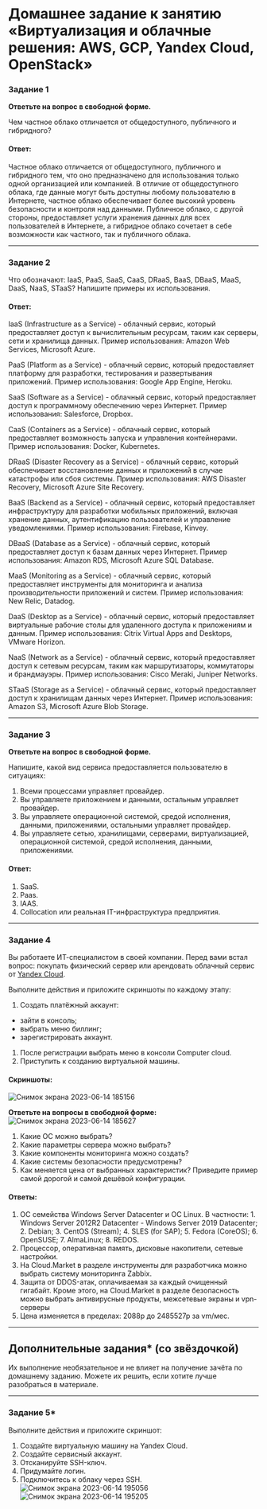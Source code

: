 # Домашнее задание к занятию «Виртуализация и облачные решения: AWS, GCP, Yandex Cloud, OpenStack»

### Задание 1
 
**Ответьте на вопрос в свободной форме.**

Чем частное облако отличается от общедоступного, публичного и гибридного?
 #### Ответ:
 Частное облако отличается от общедоступного, публичного и гибридного тем, что оно предназначено для использования только одной организацией или компанией. В отличие от общедоступного облака, где данные могут быть доступны любому пользователю в Интернете, частное облако обеспечивает более высокий уровень безопасности и контроля над данными. Публичное облако, с другой стороны, предоставляет услуги хранения данных для всех пользователей в Интернете, а гибридное облако сочетает в себе возможности как частного, так и публичного облака.
 
---

### Задание 2 


Что обозначают: IaaS, PaaS, SaaS, CaaS, DRaaS, BaaS, DBaaS, MaaS, DaaS, NaaS, STaaS? Напишите примеры их использования.

#### Ответ:
IaaS (Infrastructure as a Service) - облачный сервис, который предоставляет доступ к вычислительным ресурсам, таким как серверы, сети и хранилища данных. Пример использования: Amazon Web Services, Microsoft Azure.

PaaS (Platform as a Service) - облачный сервис, который предоставляет платформу для разработки, тестирования и развертывания приложений. Пример использования: Google App Engine, Heroku.

SaaS (Software as a Service) - облачный сервис, который предоставляет доступ к программному обеспечению через Интернет. Пример использования: Salesforce, Dropbox.

CaaS (Containers as a Service) - облачный сервис, который предоставляет возможность запуска и управления контейнерами. Пример использования: Docker, Kubernetes.

DRaaS (Disaster Recovery as a Service) - облачный сервис, который обеспечивает восстановление данных и приложений в случае катастрофы или сбоя системы. Пример использования: AWS Disaster Recovery, Microsoft Azure Site Recovery.

BaaS (Backend as a Service) - облачный сервис, который предоставляет инфраструктуру для разработки мобильных приложений, включая хранение данных, аутентификацию пользователей и управление уведомлениями. Пример использования: Firebase, Kinvey.

DBaaS (Database as a Service) - облачный сервис, который предоставляет доступ к базам данных через Интернет. Пример использования: Amazon RDS, Microsoft Azure SQL Database.

MaaS (Monitoring as a Service) - облачный сервис, который предоставляет инструменты для мониторинга и анализа производительности приложений и систем. Пример использования: New Relic, Datadog.

DaaS (Desktop as a Service) - облачный сервис, который предоставляет виртуальные рабочие столы для удаленного доступа к приложениям и данным. Пример использования: Citrix Virtual Apps and Desktops, VMware Horizon.

NaaS (Network as a Service) - облачный сервис, который предоставляет доступ к сетевым ресурсам, таким как маршрутизаторы, коммутаторы и брандмауэры. Пример использования: Cisco Meraki, Juniper Networks.

STaaS (Storage as a Service) - облачный сервис, который предоставляет доступ к хранилищам данных через Интернет. Пример использования: Amazon S3, Microsoft Azure Blob Storage.
 
---

### Задание 3 
 
**Ответьте на вопрос в свободной форме.**

Напишите, какой вид сервиса предоставляется пользователю в ситуациях:
 
1. Всеми процессами управляет провайдер.
1. Вы управляете приложением и данными, остальным управляет провайдер. 
1. Вы управляете операционной системой, средой исполнения, данными, приложениями, остальными управляет провайдер.
1. Вы управляете сетью, хранилищами, серверами, виртуализацией, операционной системой, средой исполнения, данными, приложениями.
 
 #### Ответ:
1. SaaS.
2. Paas.
3. IAAS.
4. Collocation или реальная IT-инфраструктура предприятия.

---
 
### Задание 4 
 
 
Вы работаете ИТ-специалистом в своей компании. Перед вами встал вопрос: покупать физический сервер или арендовать облачный сервис от [Yandex Cloud](https://cloud.yandex.ru).
 
Выполните действия и приложите скриншоты по каждому этапу:

1. Создать платёжный аккаунт:
  - зайти в консоль;
  - выбрать меню биллинг; 
  - зарегистрировать аккаунт.
1. После регистрации выбрать меню в консоли Computer cloud. 
1. Приступить к созданию виртуальной машины. 
 
 #### Скриншоты:
 ![Снимок экрана 2023-06-14 185156](https://github.com/AleksandrNiylek/-AWS-GCP-Yandex-Cloud-OpenStack-/assets/136619576/37c2325e-c7e5-44ad-9be8-8b15034cad7b)

**Ответьте на вопросы в свободной форме:**![Снимок экрана 2023-06-14 185627](https://github.com/AleksandrNiylek/-AWS-GCP-Yandex-Cloud-OpenStack-/assets/136619576/78f3e0d6-2701-44ef-be8e-a89755e66355)

 
1. Какие ОС можно выбрать?
1. Какие параметры сервера можно выбрать?
1. Какие компоненты мониторинга можно создать?
1. Какие системы безопасности предусмотрены?
1. Как меняется цена от выбранных характеристик? Приведите пример самой дорогой и самой дешёвой конфигурации. 

#### Ответы:
1. ОС семейства Windows Server Datacenter и ОС Linux. В частности: 1. Windows Server 2012R2 Datacenter - Windows Server 2019 Datacenter; 2. Debian; 3. CentOS (Stream); 4. SLES (for SAP); 5. Fedora (CoreOS); 6. OpenSUSE; 7. AlmaLinux; 8. REDOS.
2. Процессор, оперативная память, дисковые накопители, сетевые настройки.
3. На Cloud.Market в разделе инструменты для разработчика можно выбрать систему мониторинга Zabbix.
4. Защита от DDOS-атак, оплачиваемая за каждый очищенный гигабайт. Кроме этого, на Cloud.Market в разделе безопасность можно выбрать антивирусные продукты, межсетевые экраны и vpn-серверы
5. Цена изменяется в пределах: 2088р до  2485527р за vm/мес.
---

## Дополнительные задания* (со звёздочкой)

Их выполнение необязательное и не влияет на получение зачёта по домашнему заданию. Можете их решить, если хотите лучше разобраться в материале.
 
---

### Задание 5* 

Выполните действия и приложите скриншот:

1. Создайте виртуальную машину на Yandex Cloud.
1. Создайте сервисный аккаунт.
1. Отсканируйте SSH-ключ.
1. Придумайте логин.
1. Подключитесь к облаку через SSH. 
 ![Снимок экрана 2023-06-14 195056](https://github.com/AleksandrNiylek/-AWS-GCP-Yandex-Cloud-OpenStack-/assets/136619576/1bb4ce9d-2ec5-423c-b88e-a2eaafbff5b5)
![Снимок экрана 2023-06-14 195205](https://github.com/AleksandrNiylek/-AWS-GCP-Yandex-Cloud-OpenStack-/assets/136619576/d630addd-3bdd-475c-b0e8-932a42a73001)


